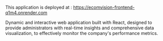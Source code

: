 This application is deployed at : https://ecomvision-frontend-q1m4.onrender.com

Dynamic and interactive web application built with React, designed to provide administrators with real-time insights and comprehensive data visualization, to effectively monitor the company's performance metrics.
